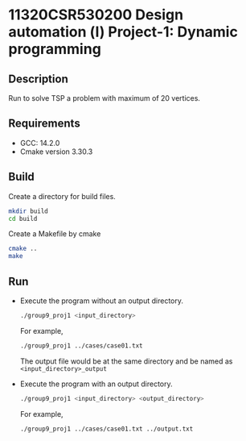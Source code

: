 # 11320CSR530200  Design automation (Ⅰ) Project-1: Dynamic programming

## Description
Run to solve TSP a problem with maximum of 20 vertices.

## Requirements
- GCC: 14.2.0
- Cmake version 3.30.3



## Build

Create a directory for build files.
```sh
mkdir build
cd build
```

Create a Makefile by cmake
```sh
cmake ..
make
```

## Run
- Execute the program without an output directory.
    ```sh
    ./group9_proj1 <input_directory>
    ``` 
    For example, 
    ```sh
    ./group9_proj1 ../cases/case01.txt
    ```
    The output file would be at the same directory and be named as `<input_directory>_output`

- Execute the program with an output directory.
    ```sh
    ./group9_proj1 <input_directory> <output_directory>
    ``` 
    For example, 
    ```sh
    ./group9_proj1 ../cases/case01.txt ../output.txt
    ```




